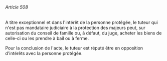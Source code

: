 ###### Article 508

A titre exceptionnel et dans l'intérêt de la personne protégée, le tuteur qui n'est pas mandataire judiciaire à la protection des majeurs peut, sur autorisation du conseil de famille ou, à défaut, du juge, acheter les biens de celle-ci ou les prendre à bail ou à ferme.

Pour la conclusion de l'acte, le tuteur est réputé être en opposition d'intérêts avec la personne protégée.


